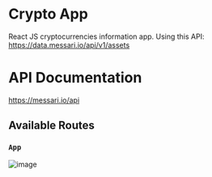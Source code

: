 # Crypto App

React JS cryptocurrencies information app. 
Using this API: https://data.messari.io/api/v1/assets

# API Documentation

https://messari.io/api

## Available Routes

### `App`

![image](https://user-images.githubusercontent.com/75326156/125199271-b6b7b880-e265-11eb-81fe-d16a89ea129f.png)


